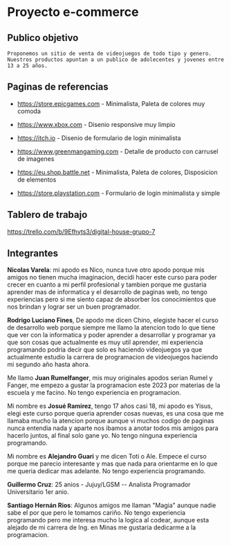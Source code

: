 # Proyecto e-commerce

## Publico objetivo

    Proponemos un sitio de venta de videojuegos de todo tipo y genero.
    Nuestros productos apuntan a un publico de adolecentes y jovenes entre 13 a 25 años.

## Paginas de referencias

- <https://store.epicgames.com> - Minimalista, Paleta de colores muy comoda

- <https://www.xbox.com> - Disenio responsive muy limpio

- <https://itch.io> - Disenio de formulario de login minimalista

- <https://www.greenmangaming.com> - Detalle de producto con carrusel de imagenes

- <https://eu.shop.battle.net> - Minimalista, Paleta de colores, Disposicion de elementos

- <https://store.playstation.com> - Formulario de login minimalista y simple


## Tablero de trabajo

https://trello.com/b/9Efhyts3/digital-house-grupo-7

## Integrantes

**Nicolas Varela**: mi apodo es Nico, nunca tuve otro apodo porque mis amigos no tienen mucha imaginacion, decidi hacer este curso para poder crecer en cuanto a mi perfil profesional y tambien porque me gustaria aprender mas de informatica y el desarrollo de paginas web, no tengo experiencias pero si me siento capaz de absorber los conocimientos que nos brindan y lograr ser un buen programador.

**Rodrigo Luciano Fines**, De apodo me dicen Chino, elegiste hacer el curso de desarrollo web porque siempre me llamo la atencion todo lo que tiene que ver con la informatica y poder aprender a desarrollar y programar ya que son cosas que actualmente es muy util aprender, mi experiencia programando podria decir que solo es haciendo videojuegos ya que actualmente estudio la carrera de programacion de videojuegos haciendo mi segundo año hasta ahora.

Me llamo **Juan Rumelfanger**, mis muy originales apodos serian Rumel y Fanger, me empezo a gustar la programacion este 2023 por materias de la escuela y me facino. No tengo experiencia en programacion.

Mi nombre es **Josué Ramirez**, tengo 17 años casi 18, mi apodo es Yisus, elegi este curso porque queria aprender cosas nuevas, es una cosa que me llamaba mucho la atencion porque aunque vi muchos codigo de paginas nunca entendia nada y aparte nos ibamos a anotar todos mis amigos para hacerlo juntos, al final solo gane yo. No tengo ninguna experiencia programando.

Mi nombre es **Alejandro Guari** y me dicen Toti o Ale. Empece el curso porque me parecio interesante y mas que nada para orientarme en lo que me queria dedicar mas adelante. No tengo experiencia programando.

**Guillermo Cruz**: 25 anios - Jujuy/LGSM -- Analista Programador Universitario 1er anio.

**Santiago Hernán Rios**: Algunos amigos me llaman "Magia" aunque nadie sabe el por que pero le tomamos cariño. No tengo experiencia programando pero me interesa mucho la logica al codear, aunque esta alejado de mi carrera de Ing. en Minas me gustaria dedicarme a la programacion.
